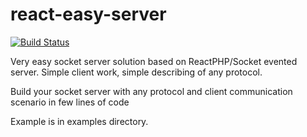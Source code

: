 # react-easy-server
[![Build Status](https://secure.travis-ci.org/greevex/react-easy-server.png?branch=master)](http://travis-ci.org/greevex/react-easy-server)

Very easy socket server solution based on ReactPHP/Socket evented server.
Simple client work, simple describing of any protocol.

Build your socket server with any protocol and client communication scenario in few lines of code

Example is in examples directory.
